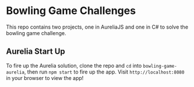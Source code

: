 # Bowling Game Challenges

This repo contains two projects, one in AureliaJS and one in C# to solve the bowling game challenge.

## Aurelia Start Up

To fire up the Aurelia solution, clone the repo and `cd` into `bowling-game-aurelia`, then run `npm start` to fire up the app. Visit `http://localhost:8080` in your browser to view the app!
